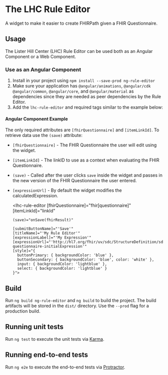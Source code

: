 # The LHC Rule Editor

A widget to make it easier to create FHIRPath given a FHIR Questionnaire.

## Usage

The Lister Hill Center (LHC) Rule Editor can be used both as an Angular Component or a Web Component.

### Use as an Angular Component

1. Install in your project using `npm install --save-prod ng-rule-editor`
2. Make sure your application has `@angular/animations`, `@angular/cdk` `@angular/common`, `@angular/core`, and `@angular/material` as dependencies since they are needed as peer dependencies by the Rule Editor.
3. Add the `lhc-rule-editor` and required tags similar to the example below:

#### Angular Component Example

The only required attributes are `[fhirQuestionnaire]` and `[itemLinkId]`. To retrieve data use the `(save)` attribute:

* `[fhirQuestionnaire]` - The FHIR Questionnaire the user will edit using the widget.
* `[itemLinkId]` - The linkID to use as a context when evaluating the FHIR Questionnaire.
* `(save)` - Called after the user clicks `save` inside the widget and passes in the new version of the FHIR Questionnaire the user entered.
* `[expressionUrl]` - By default the widget modifies the calculatedExpression.


    <lhc-rule-editor
      [fhirQuestionnaire]="fhir[questionnaire]"
      [itemLinkId]="linkId"

      (save)="onSave(fhirResult)"
  
      [submitButtonName]="'Save'"
      [titleName]="'My Rule Editor'"
      [expressionLabel]="'My Expression'"
      [expressionUrl]="'http://hl7.org/fhir/uv/sdc/StructureDefinition/sdc-questionnaire-initialExpression'"
      [style]="{
        buttonPrimary: { backgroundColor: 'blue' },
        buttonSecondary: { backgroundColor: 'blue', color: 'white' },
        input: { backgroundColor: 'lightblue' },
        select: { backgroundColor: 'lightblue' }
      }">
    </lhc-rule-editor>

## Build

Run `ng build ng-rule-editor` and `ng build` to build the project. The build artifacts will be stored in the `dist/` directory. Use the `--prod` flag for a production build.

## Running unit tests

Run `ng test` to execute the unit tests via [Karma](https://karma-runner.github.io).

## Running end-to-end tests

Run `ng e2e` to execute the end-to-end tests via [Protractor](http://www.protractortest.org/).
